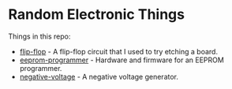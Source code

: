 # Random Electronic Things

Things in this repo:

- [flip-flop](flip-flop) - A flip-flop circuit that I used to try etching a board.
- [eeprom-programmer](eeprom-programmer) - Hardware and firmware for an EEPROM programmer.
- [negative-voltage](negative-voltage) - A negative voltage generator.
